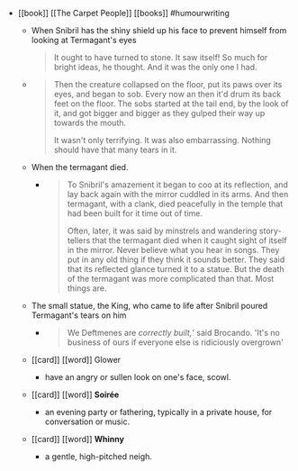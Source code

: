 - [[book]] [[The Carpet People]] [[books]] #humourwriting
	- When Snibril has the shiny shield up his face to prevent himself from looking at Termagant's eyes
	  
	  > It ought to have turned to stone. It saw itself! So much for bright ideas, he thought. And it was the only one I had.
	- > Then the creature collapsed on the floor, put its paws over its eyes, and began to sob. Every now an then it'd drum its back feet on the floor. The sobs started at the tail end, by the look of it, and got bigger and bigger as they gulped their way up towards the mouth.
	  >
	  > It wasn't only terrifying. It was also embarrassing. Nothing should have that many tears in it.
	- When the termagant died.
		- > To Snibril's amazement it began to coo at its reflection, and lay back again with the mirror cuddled in its arms. And then termagant, with a clank, died peacefully in the temple that had been built for it time out of time.
		  >
		  > Often, later, it was said by minstrels and wandering story-tellers that the termagant died when it caught sight of itself in the mirror. Never believe what you hear in songs. They put in any old thing if they think it sounds better. They said that its reflected glance turned it to a statue. But the death of the termagant was more complicated than that. Most things are.
	- The small statue, the King, who came to life after Snibril poured Termagant's tears on him
		- > We Deftmenes are *correctly built,*' said Brocando. 'It's no business of ours if everyone else is ridiciously overgrown'
	- [[card]] [[word]] Glower
		- have an angry  or sullen look on one's face, scowl.
	- [[card]] [[word]] **Soirée**
		- an evening party or fathering, typically in a private house, for conversation or music.
	- [[card]] [[word]] **Whinny**
		- a gentle, high-pitched neigh.